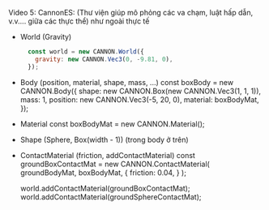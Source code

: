 Video 5: CannonES: (Thư viện giúp mô phỏng các va chạm, luật hấp dẫn, v.v.... giữa các thực thể) như ngoài thực tế
  - World (Gravity)
      ```javascript
        const world = new CANNON.World({
          gravity: new CANNON.Vec3(0, -9.81, 0),
        });
      ```
    
  - Body (position, material, shape, mass, ...)
      const boxBody = new CANNON.Body({
        shape: new CANNON.Box(new CANNON.Vec3(1, 1, 1)),
        mass: 1,
        position: new CANNON.Vec3(-5, 20, 0),
        material: boxBodyMat,
      });
    
  - Material
      const boxBodyMat = new CANNON.Material();
    
  - Shape (Sphere, Box(width - 1)) (trong body ở trên)


  - ContactMaterial (friction, addContactMaterial)
      const groundBoxContactMat = new CANNON.ContactMaterial(
        groundBodyMat,
        boxBodyMat,
        {
          friction: 0.04,
        }
      );

      world.addContactMaterial(groundBoxContactMat);
      world.addContactMaterial(groundSphereContactMat);
